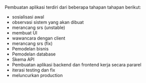Pembuatan aplikasi terdiri dari beberapa tahapan tahapan berikut:
- sosialisasi awal
- observasi sistem yang akan dibuat
- merancang srs (unstable)
- membuat UI
- wawancara dengan client
- merancang srs (fix)
- Pemodelan bisnis
- Pemodelan database
- Skema API
- Pembuatan aplikasi backend dan frontend kerja secara pararel
- iterasi testing dan fix
- meluncurkan production
